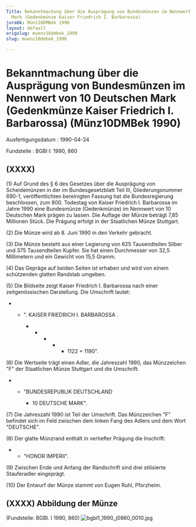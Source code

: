 ```yaml
---
Title: Bekanntmachung über die Ausprägung von Bundesmünzen im Nennwert von 10 Deutschen
  Mark (Gedenkmünze Kaiser Friedrich I. Barbarossa)
jurabk: Münz10DMBek 1990
layout: default
origslug: muenz10dmbek_1990
slug: muenz10dmbek_1990

---
```


# Bekanntmachung über die Ausprägung von Bundesmünzen im Nennwert von 10 Deutschen Mark (Gedenkmünze Kaiser Friedrich I. Barbarossa) (Münz10DMBek 1990)

Ausfertigungsdatum
:   1990-04-24

Fundstelle
:   BGBl I: 1990, 860



## (XXXX)

(1) Auf Grund des § 6 des Gesetzes über die Ausprägung von
Scheidemünzen in der im Bundesgesetzblatt Teil III, Gliederungsnummer
690-1, veröffentlichten bereinigten Fassung hat die Bundesregierung
beschlossen, zum 800. Todestag von Kaiser Friedrich I. Barbarossa im
Jahre 1990 eine Bundesmünze (Gedenkmünze) im Nennwert von 10 Deutschen
Mark prägen zu lassen. Die Auflage der Münze beträgt 7,85 Millionen
Stück. Die Prägung erfolgt in der Staatlichen Münze Stuttgart.

(2) Die Münze wird ab 8. Juni 1990 in den Verkehr gebracht.

(3) Die Münze besteht aus einer Legierung von 625 Tausendteilen Silber
und 375 Tausendteilen Kupfer. Sie hat einen Durchmesser von 32,5
Millimetern und ein Gewicht von 15,5 Gramm.

(4) Das Gepräge auf beiden Seiten ist erhaben und wird von einem
schützenden glatten Randstab umgeben.

(5) Die Bildseite zeigt Kaiser Friedrich I. Barbarossa nach einer
zeitgenössischen Darstellung.
Die Umschrift lautet:

*
    *   ". KAISER FRIEDRICH I. BARBAROSSA .

        *
            *
                *
                    *
                        * 1122 + 1190".






















(6) Die Wertseite trägt einen Adler, die Jahreszahl 1990, das
Münzzeichen "F" der Staatlichen Münze Stuttgart und die Umschrift:

*
    *   "BUNDESREPUBLIK DEUTSCHLAND

        *   10 DEUTSCHE MARK".










(7) Die Jahreszahl 1990 ist Teil der Umschrift. Das Münzzeichen "F"
befindet sich im Feld zwischen dem linken Fang des Adlers und dem Wort
"DEUTSCHE".

(8) Der glatte Münzrand enthält in vertiefter Prägung die Inschrift:

*
    *   "HONOR IMPERII".







(9) Zwischen Ende und Anfang der Randschrift sind drei stilisierte
Stauferadler eingeprägt.

(10) Der Entwurf der Münze stammt von Eugen Ruhl, Pforzheim.


## (XXXX) Abbildung der Münze

(Fundstelle: BGBl. I 1990, 860)
![bgbl1_1990_j0860_0010.jpg](bgbl1_1990_j0860_0010.jpg)
